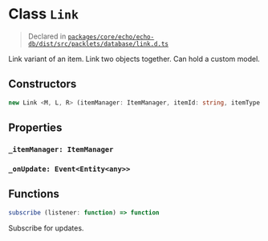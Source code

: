 # Class `Link`
> Declared in [`packages/core/echo/echo-db/dist/src/packlets/database/link.d.ts`]()

Link variant of an item. Link two objects together. Can hold a custom model.

## Constructors
```ts
new Link <M, L, R> (itemManager: ItemManager, itemId: string, itemType: undefined | string, stateManager: StateManager<NonNullable<M>>, link: LinkData) => Link<M, L, R>
```

## Properties
### `_itemManager: ItemManager`
### `_onUpdate: Event<Entity<any>>`

## Functions
```ts
subscribe (listener: function) => function
```
Subscribe for updates.